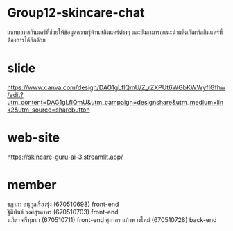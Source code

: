 # Group12-skincare-chat
แชทบอทสกินแคร์ที่ช่วยให้ข้อมูลความรู้ด้านสกินแคร์ต่างๆ และยังสามารถแนะนำผลิตภัณฑ์สกินแคร์ที่ต้องการได้อีกด้วย

# slide
https://www.canva.com/design/DAG1gLflQmU/Z_rZXPUt6WGbKWWyfIGfhw/edit?utm_content=DAG1gLflQmU&utm_campaign=designshare&utm_medium=link2&utm_source=sharebutton
# web-site
https://skincare-guru-ai-3.streamlit.app/

# member
ชฎาภา อนุกูลเรืองรุ่ง (670510698)  front-end    
ฐิติพันธ์ วงศ์สุรดาพร (670510703)  front-end    
นภิสา ศรีทุมมา     (670510711)  front-end 
ศุภากร แก้วพวงใหม่  (670510728)  back-end

